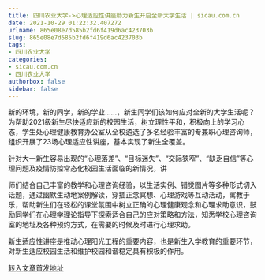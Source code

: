 ```yaml
---
title: 四川农业大学->心理适应性讲座助力新生开启全新大学生活 | sicau.com.cn
date: 2021-10-29 01:22:32.407272
urlname: 865e08e7d585b2fd6f419d6ac423703b
slug: 865e08e7d585b2fd6f419d6ac423703b
tags: 
- 四川农业大学
categories:
- sicau.com.cn
- 四川农业大学
authorbox: false
sidebar: false
---
```

新的环境，新的同学，新的学业……，新生同学们该如何应对全新的大学生活呢？为帮助2021级新生尽快适应新的校园生活，树立理性平和，积极向上的学习心态，学生处心理健康教育办公室从全校遴选了多名经验丰富的专兼职心理咨询师，组织开展了23场心理适应性讲座，基本实现了新生全覆盖。

针对大一新生容易出现的“心理落差”、“目标迷失”、“交际狭窄”、“缺乏自信”等心理问题及疫情防控常态化校园生活面临的新情况，讲
<!--more-->
师们结合自己丰富的教学和心理咨询经验，以生活实例、错觉图片等多种形式切入话题，通过幽默生动地案例解读，穿插正念冥想、心理游戏等互动活动，寓教于乐，帮助新生们在轻松的课堂氛围中树立正确的心理健康观念和心理求助意识，鼓励同学们在心理学理论指导下探索适合自己的应对策略和方法，知悉学校心理咨询室的地址及各种预约方式，在需要的时候及时进行心理求助。

新生适应性讲座是推动心理阳光工程的重要内容，也是新生入学教育的重要环节，对新生适应校园生活和维护校园和谐稳定具有积极的作用。



[转入文章首发地址](https://news.sicau.edu.cn/info/1078/65142.htm)